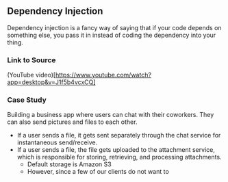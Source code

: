## Dependency Injection
Dependency injection is a fancy way of saying that if your code depends on something else, you pass it in instead of coding the dependency into your thing.

### Link to Source
(YouTube video)[https://www.youtube.com/watch?app=desktop&v=J1f5b4vcxCQ]

### Case Study
Building a business app where users can chat with their coworkers. They can also send pictures and files to each other.
- If a user sends a file, it gets sent separately through the chat service for instantaneous send/receive.
- If a user sends a file, the file gets uploaded to the attachment service, which is responsible for storing, retrieving, and processing attachments.
  - Default storage is Amazon S3
  - However, since a few of our clients do not want to 
